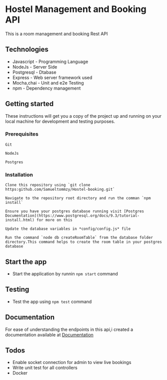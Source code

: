 # Hostel Management and Booking API

This is a room management and booking Rest API

## Technologies

* Javascript - Programming Language
* NodeJs     - Server Side 
* Postgresql - Dtabase
* Express    - Web server framework used
* Mocha,chai - Unit and e2e Testing
* npm        - Dependency management

## Getting started

These instructions will get you a copy of the project up and running on your local machine for development and testing purposes.

### Prerequisites
```
Git
```

```
NodeJs
```
```
Postgres
```
### Installation
```
Clone this repository using `git clone https:github.com/Samueltommzy/Hostel-booking.git`
```
```
Navigate to the repository root directory and run the comman `npm install`
```
```
Ensure you have your postgres database running visit [Postgres Documentation](https://www.postgresql.org/docs/9.3/tutorial-install.html) for more on this
```
```
Update the database variables in *config/config.js* file
```
```
Run the command `node db createRoomTable` from the database folder directory.This command helps to create the room table in your postgres database
```
## Start the app

* Start the application by runnin `npm start` command

## Testing

* Test the app using `npm test` command

## Documentation

For ease of understanding the endpoints in this api,i created a documentation available at [Documentation](https://documenter.getpostman.com/view/1711361/SzYW2L7R)
 

## Todos

* Enable socket connection for admin to view live bookings
* Write unit test for all controllers
* Docker